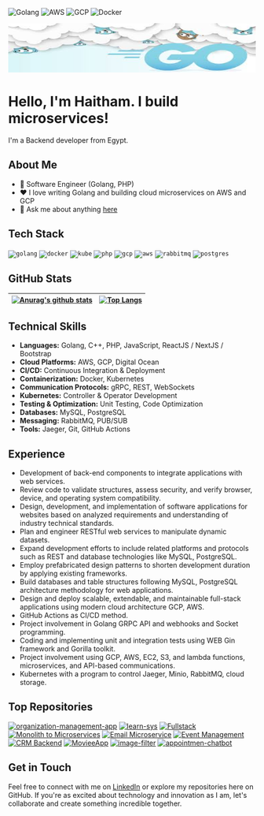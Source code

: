 <!--START_SECTION:badges-->
![Golang](https://img.shields.io/badge/Golang-1DA1F2?style=for-the-badge&logo=go&logoColor=white)
![AWS](https://img.shields.io/badge/AWS-FF9900?style=for-the-badge&logo=amazonaws&logoColor=white)
![GCP](https://img.shields.io/badge/GCP-4285F4?style=for-the-badge&logo=googlecloud&logoColor=white)
![Docker](https://img.shields.io/badge/Docker-2496ED?style=for-the-badge&logo=docker&logoColor=white)
<!--END_SECTION:badges-->

<p align="center">
  <img width="100%" alt="Hello, I'm Haitham. I build microservices!" src="./assets/goimage.jfif" height="100px" />
</p>

# Hello, I'm Haitham. I build microservices!

I'm a Backend developer from Egypt.

## About Me

- 💼 Software Engineer (Golang, PHP)
- ❤️ I love writing Golang and building cloud microservices on AWS and GCP
- 💬 Ask me about anything [here](https://github.com/haitham911/haitham911/issues)

## Tech Stack

<p float="left">
  <code><img height="40" alt="golang" src="https://github.com/haitham911/haitham911/blob/main/assets/go.png"></code>
  <code><img height="40" alt="docker" src="https://github.com/haitham911/haitham911/blob/main/assets/docker.png"></code>    
  <code><img height="40" alt="kube" src="https://github.com/haitham911/haitham911/blob/main/assets/kube.png"></code> 
  <code><img height="40" alt="php" src="https://github.com/haitham911/haitham911/blob/main/assets/php.png"></code>
  <code><img height="40" alt="gcp" src="https://github.com/haitham911/haitham911/blob/main/assets/gcp.png"></code>
  <code><img height="40" alt="aws" src="https://github.com/haitham911/haitham911/blob/main/assets/aws.png"></code>
  <code><img height="40" alt="rabbitmq" src="https://github.com/haitham911/haitham911/blob/main/assets/rabbit.png"></code>    
  <code><img height="40" alt="postgres" src="https://github.com/haitham911/haitham911/blob/main/assets/pg.png"></code>    
</p>

## GitHub Stats

| [![Anurag's github stats](https://github-readme-stats.vercel.app/api?username=haitham911&show_icons=true&include_all_commits=true&theme=buefy&hide_border=true)](https://github.com/anuraghazra/github-readme-stats) | [![Top Langs](https://github-readme-stats.vercel.app/api/top-langs/?username=haitham911&layout=compact&theme=buefy&hide_border=true)](https://github.com/anuraghazra/github-readme-stats) |
| ------------- | ------------- |

## Technical Skills
- **Languages:** Golang, C++, PHP, JavaScript, ReactJS / NextJS / Bootstrap
- **Cloud Platforms:** AWS, GCP, Digital Ocean
- **CI/CD:** Continuous Integration & Deployment
- **Containerization:** Docker, Kubernetes
- **Communication Protocols:** gRPC, REST, WebSockets
- **Kubernetes:** Controller & Operator Development
- **Testing & Optimization:** Unit Testing, Code Optimization
- **Databases:** MySQL, PostgreSQL
- **Messaging:** RabbitMQ, PUB/SUB
- **Tools:** Jaeger, Git, GitHub Actions

## Experience

- Development of back-end components to integrate applications with web services.
- Review code to validate structures, assess security, and verify browser, device, and operating system compatibility.
- Design, development, and implementation of software applications for websites based on analyzed requirements and understanding of industry technical standards.
- Plan and engineer RESTful web services to manipulate dynamic datasets.
- Expand development efforts to include related platforms and protocols such as REST and database technologies like MySQL, PostgreSQL.
- Employ prefabricated design patterns to shorten development duration by applying existing frameworks.
- Build databases and table structures following MySQL, PostgreSQL architecture methodology for web applications.
- Design and deploy scalable, extendable, and maintainable full-stack applications using modern cloud architecture GCP, AWS.
- GitHub Actions as CI/CD method.
- Project involvement in Golang GRPC API and webhooks and Socket programming.
- Coding and implementing unit and integration tests using WEB Gin framework and Gorilla toolkit.
- Project involvement using GCP, AWS, EC2, S3, and lambda functions, microservices, and API-based communications.
- Kubernetes with a program to control Jaeger, Minio, RabbitMQ, cloud storage.

## Top Repositories
[![organization-management-app](https://github-readme-stats.vercel.app/api/pin/?username=haitham911&repo=organization-management-app&theme=buefy)](https://github.com/haitham911/organization-management-app)
[![learn-sys](https://github-readme-stats.vercel.app/api/pin/?username=haitham911&repo=learn-sys&theme=buefy)](https://github.com/haitham911/learn-sys)
[![Fullstack](https://github-readme-stats.vercel.app/api/pin/?username=haitham911&repo=fullstack&theme=buefy)](https://github.com/haitham911/fullstack)
[![Monolith to Microservices](https://github-readme-stats.vercel.app/api/pin/?username=haitham911&repo=cd0354-monolith-to-microservices-project&theme=buefy)](https://github.com/haitham911/cd0354-monolith-to-microservices-project)
[![Email Microservice](https://github-readme-stats.vercel.app/api/pin/?username=haitham911&repo=email-microservice&theme=buefy)](https://github.com/haitham911/email-microservice)
[![Event Management](https://github-readme-stats.vercel.app/api/pin/?username=haitham911&repo=event-management-&theme=buefy)](https://github.com/haitham911/event-management-)
[![CRM Backend](https://github-readme-stats.vercel.app/api/pin/?username=haitham911&repo=CRM-Backend&theme=buefy)](https://github.com/haitham911/CRM-Backend)
[![MovieeApp](https://github-readme-stats.vercel.app/api/pin/?username=haitham911&repo=movieeapp&theme=buefy)](https://github.com/haitham911/movieeapp)
[![image-filter](https://github-readme-stats.vercel.app/api/pin/?username=haitham911&repo=image-filter&theme=buefy)](https://github.com/haitham911/image-filter)
[![appointmen-chatbot](https://github-readme-stats.vercel.app/api/pin/?username=haitham911&repo=appointmen-chatbot&theme=buefy)](https://github.com/haitham911/appointmen-chatbot)


## Get in Touch

Feel free to connect with me on [LinkedIn](https://www.linkedin.com/in/haitham-rageh-52b52a10b) or explore my repositories here on GitHub. If you're as excited about technology and innovation as I am, let's collaborate and create something incredible together.
